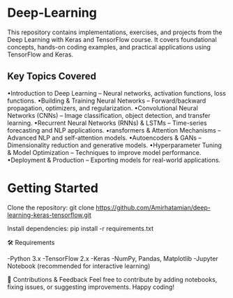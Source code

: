 # Deep-Learning
This repository contains implementations, exercises, and projects from the Deep Learning with Keras and TensorFlow course. It covers foundational concepts, hands-on coding examples, and practical applications using TensorFlow and Keras.

## Key Topics Covered

•Introduction to Deep Learning – Neural networks, activation functions, loss functions.
•Building & Training Neural Networks – Forward/backward propagation, optimizers, and regularization.
•Convolutional Neural Networks (CNNs) – Image classification, object detection, and transfer learning.
•Recurrent Neural Networks (RNNs) & LSTMs – Time-series forecasting and NLP applications.
•ransformers & Attention Mechanisms – Advanced NLP and self-attention models.
•Autoencoders & GANs – Dimensionality reduction and generative models.
•Hyperparameter Tuning & Model Optimization – Techniques to improve model performance.
•Deployment & Production – Exporting models for real-world applications.

# Getting Started                  
Clone the repository:
git clone https://github.com/Amirhatamian/deep-learning-keras-tensorflow.git

Install dependencies:
pip install -r requirements.txt

🛠 Requirements

-Python 3.x
-TensorFlow 2.x
-Keras
-NumPy, Pandas, Matplotlib
-Jupyter Notebook (recommended for interactive learning)

📢 Contributions & Feedback
Feel free to contribute by adding notebooks, fixing issues, or suggesting improvements. Happy coding!
